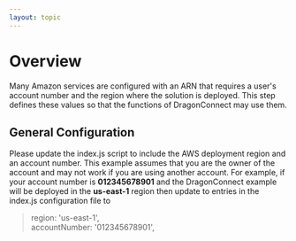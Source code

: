 ```yaml
---
layout: topic
---
```

# Overview

Many Amazon services are configured with an ARN that requires a user's
account number and the region where the solution is deployed.  This step
defines these values so that the functions of
DragonConnect may use them.

## General Configuration

Please update the index.js script to include the AWS deployment region
and an account number.  This example assumes that you are the owner of the
account and may not work if you are using another account.  For example,
if your account number is **012345678901** and the
DragonConnect example will be
deployed in the **us-east-1** region then update to entries in the index.js
configuration file to

> region: 'us-east-1', <br>
> accountNumber: '012345678901',
